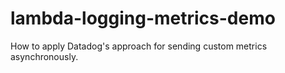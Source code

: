 # lambda-logging-metrics-demo
How to apply Datadog's approach for sending custom metrics asynchronously.
